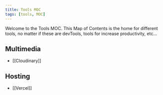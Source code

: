 ```yaml
---
title: Tools MOC
tags: [tools, MOC]
---
```

Welcome to the Tools MOC. This Map of Contents is the home for different tools, no matter if these are devTools, tools for increase productivity, etc...

## Multimedia
- [[Cloudinary]]

## Hosting
- [[Vercel]]
